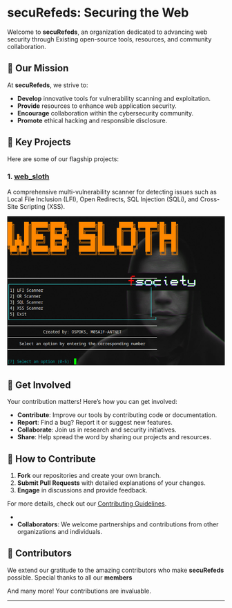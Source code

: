 # **secuRefeds: Securing the Web**


Welcome to **secuRefeds**, an organization dedicated to advancing web security through Existing open-source tools, resources, and community collaboration.

## 🚀 **Our Mission**

At **secuRefeds**, we strive to:

- **Develop** innovative tools for vulnerability scanning and exploitation.
- **Provide** resources to enhance web application security.
- **Encourage** collaboration within the cybersecurity community.
- **Promote** ethical hacking and responsible disclosure.

## 🔧 **Key Projects**

Here are some of our flagship projects:

### 1. **[web_sloth](https://github.com/secuRefeds/web_sloth)**

A comprehensive multi-vulnerability scanner for detecting issues such as Local File Inclusion (LFI), Open Redirects, SQL Injection (SQLi), and Cross-Site Scripting (XSS).

![web_sloth](https://github.com/secuRefeds/web_sloth/blob/main/banner.png) 


## 🌟 **Get Involved**

Your contribution matters! Here’s how you can get involved:

- **Contribute**: Improve our tools by contributing code or documentation.
- **Report**: Find a bug? Report it or suggest new features.
- **Collaborate**: Join us in research and security initiatives.
- **Share**: Help spread the word by sharing our projects and resources.

## 📘 **How to Contribute**

1. **Fork** our repositories and create your own branch.
2. **Submit Pull Requests** with detailed explanations of your changes.
3. **Engage** in discussions and provide feedback.

For more details, check out our [Contributing Guidelines](https://github.com/secuRefeds/.github/CONTRIBUTING.md).

-
- **Collaborators**: We welcome partnerships and contributions from other organizations and individuals.


## 👥 **Contributors**

We extend our gratitude to the amazing contributors who make **secuRefeds** possible. Special thanks to all our **members**

  
And many more! Your contributions are invaluable.

---
